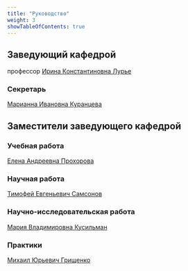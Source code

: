 ```yaml
---
title: "Руководство"
weight: 3
showTableOfContents: true
---
```


## Заведующий кафедрой

профессор [Ирина Константиновна Лурье](../staff/lure/)

### Секретарь

[Марианна Ивановна Куранцева](../staff/kurantseva/)

## Заместители заведующего кафедрой

### Учебная работа

[Елена Андреевна Прохорова](../staff/prokhorova/)

### Научная работа

[Тимофей Евгеньевич Самсонов](../staff/samsonov/)

### Научно-исследовательская работа

[Мария Владимировна Кусильман](../staff/kusilman/)

### Практики

[Михаил Юрьевич Грищенко](../staff/grishchenko/)

<!-- ## Заведующие лабораториями

* Лаб. автоматизиации в картографии — [Тимофей Евгеньевич Самсонов]()
* Лаб. аэрокосмических методов — [Михаил Викторович Зимин]()
* Лаб. цифровой картографии и фотограмметрии — [Павел Евгеньевич Каргашин]() -->